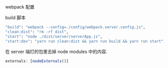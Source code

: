 webpack 配置

build 脚本

```cmd
"build": "webpack --config=./config/webpack.server.config.js",
"clean:dist": "rm -rf dist",
"start": "node ./dist/server/serverApp.js",
"start:dev": "yarn run clean:dist && yarn run build && yarn run start"
```

在 server 端打的包里去掉 node modules 中的内容.

```js
externals: [nodeExternals()]
```
